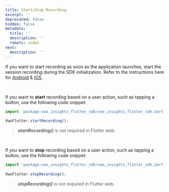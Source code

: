 ```yaml
---
title: Start/Stop Recording
excerpt: ''
deprecated: false
hidden: false
metadata:
  title: ''
  description: ''
  robots: index
next:
  description: ''
---
```

If you want to start recording as soon as the application launches, start the session recording during the SDK initialization. Refer to the instructions here for [Android](https://developers.vwo.com/reference/android-integration) & [IOS](https://developers.vwo.com/reference/ios-integration).

<br />

If you want to **start** recording based on a user action, such as tapping a button, use the following code snippet:

```javascript Dart
import 'package:vwo_insights_flutter_sdk/vwo_insights_flutter_sdk.dart';
 
VwoFlutter.startRecording();
```

> ***startRecording()*** is not required in Flutter web. 

<br />

If you want to **stop** recording based on a user action, such as tapping a button, use the following code snippet:

```javascript Dart
import 'package:vwo_insights_flutter_sdk/vwo_insights_flutter_sdk.dart';
 
VwoFlutter.stopRecording();
```

> ***stopRecording()*** is not required in Flutter web.
